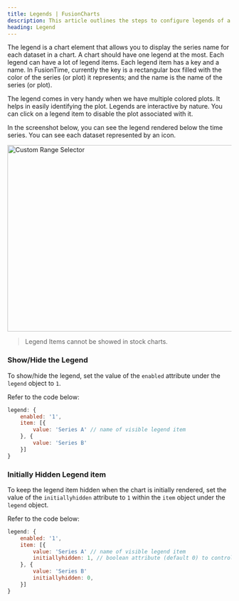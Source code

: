 ```yaml
---
title: Legends | FusionCharts
description: This article outlines the steps to configure legends of a time-series chart.
heading: Legend
---
```


The legend is a chart element that allows you to display the series name for each dataset in a chart. A chart should have one legend at the most. Each legend can have a lot of legend items. Each legend item has a key and a name. In FusionTime, currently the key is a rectangular box filled with the color of the series (or plot) it represents; and the name is the name of the series (or plot).

The legend comes in very handy when we have multiple colored plots. It helps in easily identifying the plot. Legends are interactive by nature. You can click on a legend item to disable the plot associated with it.

In the screenshot below, you can see the legend rendered below the time series. You can see each dataset represented by an icon.

<img src="{% site.BASE_URL %}/images/time-component-legend.png" alt="Custom Range Selector" width="700" height="420">

> Legend Items cannot be showed in stock charts.

### Show/Hide the Legend

To show/hide the legend, set the value of the `enabled` attribute under the `legend` object to `1`.

Refer to the code below:

```javascript
legend: {
    enabled: '1',
    item: [{
        value: 'Series A' // name of visible legend item
    }, {
        value: 'Series B'
    }]
}
```

### Initially Hidden Legend item

To keep the legend item hidden when the chart is initially rendered, set the value of the `initiallyhidden` attribute to `1` within the `item` object under the `legend` object.

Refer to the code below:

```javascript
legend: {
    enabled: '1',
    item: [{
        value: 'Series A' // name of visible legend item
        initiallyhidden: 1, // boolean attribute (default 0) to control the visibility of plot
    }, {
        value: 'Series B'
        initiallyhidden: 0,
    }]
}
```
